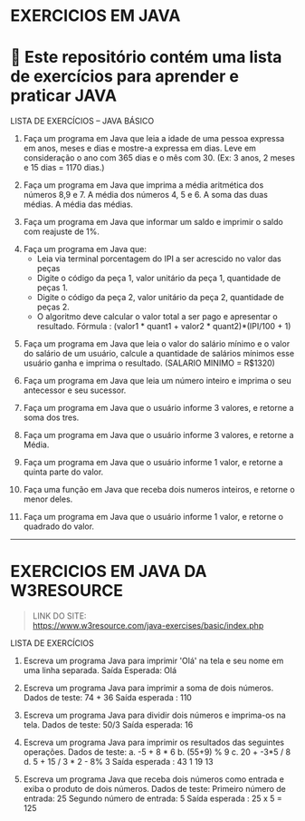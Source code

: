 # EXERCICIOS EM JAVA 

# 📌 Este repositório contém uma lista de exercícios para aprender e praticar JAVA 


LISTA DE EXERCÍCIOS – JAVA BÁSICO

1. Faça um programa em Java que leia a idade de uma pessoa expressa em anos, meses e dias e
mostre-a expressa em dias. Leve em consideração o ano com 365 dias e o mês com 30. (Ex: 3 anos, 2 meses e 15 dias = 1170 dias.)

<!--

 Aqui, temos que levar em consideração a exata data de nascimento da pessoa 

 Meu Exemplo: 
        ano de nasc = 1986
        mes de nasc = 05
        dia de nasc = 16
        data atual  = 02/07/2023
        data niver 2023 = 16/05/2023 ==> exatos 37 anos 
                          16/06/2023 = 30 dias 
                          02/07/2023 = 16 dias

        soma dos dias ==> 37anos = 13.505 + 30 + 16 = 13.551 dias    


-->

2. Faça um programa em Java que imprima a média aritmética dos números 8,9 e 7. A média dos
números 4, 5 e 6. A soma das duas médias. A média das médias.
<!-- RESOLVIDO -->

3. Faça um programa em Java que informar um saldo e imprimir o saldo com reajuste de 1%.
<!-- RESOLVIDO -->

4. Faça um programa em Java que:
    - Leia via terminal porcentagem do IPI a ser acrescido no valor das peças
    - Digite o código da peça 1, valor unitário da peça 1, quantidade de peças 1.
    - Digite o código da peça 2, valor unitário da peça 2, quantidade de peças 2.
    - O algoritmo deve calcular o valor total a ser pago e apresentar o resultado.
    Fórmula : (valor1 * quant1 + valor2 * quant2)*(IPI/100 + 1)
<!-- RESOLVIDO -->

5. Faça um programa em Java que leia o valor do salário mínimo e o valor do salário de um usuário,
calcule a quantidade de salários mínimos esse usuário ganha e imprima o resultado.
(SALARIO MINIMO = R$1320)
<!-- RESOLVIDO -->

6. Faça um programa em Java que leia um número inteiro e imprima o seu
antecessor e seu sucessor.
<!-- RESOLVIDO -->

7. Faça um programa em Java  que o usuário informe 3 valores, e retorne a soma dos tres.
<!-- RESOLVIDO -->

8. Faça um programa em Java  que o usuário informe 3 valores, e retorne a Média.
<!-- RESOLVIDO -->

9. Faça um programa em Java  que o usuário informe 1 valor, e retorne a quinta parte do valor.
<!-- RESOLVIDO -->

10. Faça uma função em Java que receba dois numeros inteiros, e retorne o menor deles.
<!-- RESOLVIDO -->

11. Faça um programa em Java  que o usuário informe 1 valor, e retorne o quadrado do valor.
<!-- RESOLVIDO -->

---------------------------------------------------------------------------------------

# EXERCICIOS EM JAVA DA W3RESOURCE
> LINK DO SITE:  
<a>https://www.w3resource.com/java-exercises/basic/index.php</a>

LISTA DE EXERCÍCIOS

1. Escreva um programa Java para imprimir 'Olá' na tela e seu nome em uma linha separada.
Saída Esperada: Olá

2. Escreva um programa Java para imprimir a soma de dois números.
Dados de teste: 74 + 36 Saída esperada : 110

3. Escreva um programa Java para dividir dois números e imprima-os na tela.
Dados de teste: 50/3 Saída esperada: 16

4. Escreva um programa Java para imprimir os resultados das seguintes operações.
Dados de teste: 
    a. -5 + 8 * 6
    b. (55+9) % 9
    c. 20 + -3*5 / 8
    d. 5 + 15 / 3 * 2 - 8% 3
Saída esperada :
43
1
19
13

5. Escreva um programa Java que receba dois números como entrada e exiba o produto de dois números.
Dados de teste:
Primeiro número de entrada: 25
Segundo número de entrada: 5
Saída esperada :
25 x 5 = 125



